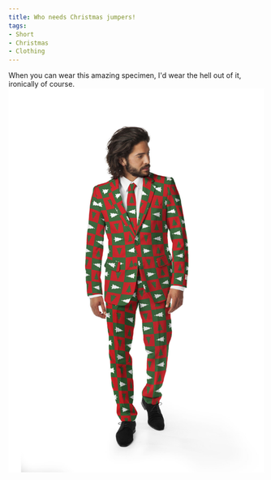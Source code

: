 ```yaml
---
title: Who needs Christmas jumpers!
tags:
- Short
- Christmas
- Clothing
---
```


When you can wear this amazing specimen, I'd wear the hell out of it, ironically of course. 
![](/images/static_52001c0be4b09bc7c9f838c9_52224ed3e4b0ba9919a3e0e1_5486043de4b0ba638f002264_1418069057913__img.jpg)
